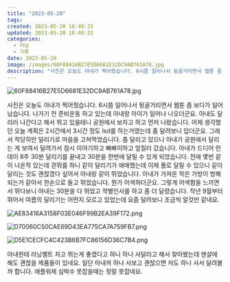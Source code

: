 ```yaml
---
title: "2023-05-20"
tags:
created: 2023-05-20 18:49:33
updated: 2023-05-20 18:49:33
categories:
  - 러닝
  - 기록
date: 2023-05-20
image: /images/60F88416B27E5D6681E32DC9AB761A78.jpg
description: "사진은 오늘도 아내가 찍어줬습니다. 6시쯤 일어나서 뒹굴거리면서 웹툰 좀 보다가 일어났습니다. 나가기 전 준비운동 하고 있는데 아내랑 아이가 일어나 나오더군요. 아내도 달리러 나간다고 해서 뛰고 있을테니 공원에서 보자고 하고 먼저 나왔습니다. 어제 생각했던 오늘 계획은 2시간에서 3시간"
---
```


![60F88416B27E5D6681E32DC9AB761A78.jpg](/images/60F88416B27E5D6681E32DC9AB761A78.jpg)
 
 

사진은 오늘도 아내가 찍어줬습니다.
6시쯤 일어나서 뒹굴거리면서 웹툰 좀 보다가 일어났습니다. 나가기 전 준비운동 하고 있는데 아내랑 아이가 일어나 나오더군요. 아내도 달리러 나간다고 해서 뛰고 있을테니 공원에서 보자고 하고 먼저 나왔습니다. 
어제 생각했던 오늘 계획은 2시간에서 3시간 정도 lsd를 하는거였는데 좀 달려보니 덥더군요. 그래서 적당히만 덜리기로 마음을 고쳐먹었습니다. 
좀 달리고 있으니 아내가 공원에서 달리는 게 보여서 달려가서 잠시 이야기하고 빠빠이하고 앞질러 갔습니다. 아내가 드디어 런데이 8주 30분 달리기를 끝내고 30분을 한번에 달릴 수 있게 되었습니다. 전에 몇번 같이 나온적 있는데 걷뛰를 하니 같이 달리기가 애매했는데 이제 풀로 달릴 수 있으니 같이 달리는 것도 괜찮겠다 싶어서 아내랑 같이 뛰었습니다. 아내가 가져온 작은 가방이 방해되는거 같아서 한손으로 들고 뛰었습니다. 뭔가 어색하더군요. 그렇게 어색함을 느끼면서 뛰다보니 아내는 30분을 다 뛰었고 작별인사를 하고 좀 더 달렸습니다. 
작년 9월부터 뛰어서 여름의 달리기는 어떤지 모르고 있었는데 요즘 달려보니 조금씩 알것만 같네요.

 
 ![AE83416A3158F03E046F99B2EA39F172.png](/images/AE83416A3158F03E046F99B2EA39F172.png)
 
 

 
 ![D70060C50CAE69D43EA775CA7A759FB7.png](/images/D70060C50CAE69D43EA775CA7A759FB7.png)
 
 

 
 ![D5E1CECFC4C423B6B7FC86156D36C7B4.png](/images/D5E1CECFC4C423B6B7FC86156D36C7B4.png)
 
 

아내한테 러닝벨트 차고 뛰는게 좋겠다고 하니 하나 사달라고 해서 찾아봤는데 맨살에 해도 괜찮을 제품들이 있네요. 일단 아내꺼 하나 사보고 괜찮으면 저도 하나 사서 달려볼까 합니다.
애플워체 심박수 못잡을때는 정말 못잡네요.
